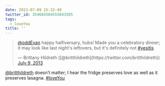 ```yaml
---
date: 2013-07-09 15:32:49
twitter_id: 354684584555843585
tags:
  - loveYou
title: ''
---
```


<blockquote class="twitter-tweet"><p lang="en" dir="ltr"><a href="https://twitter.com/oddEvan?ref_src=twsrc%5Etfw">@oddEvan</a> happy halfiversary, hubs! Made you a celebratory dinner; it may look like last night&#39;s leftovers, but it&#39;s definitely not <a href="https://twitter.com/hashtag/yesitis?src=hash&amp;ref_src=twsrc%5Etfw">#yesitis</a></p>&mdash; Brittany Hildreth ([@britthildreth](https://twitter.com/britthildreth)) <a href="https://twitter.com/britthildreth/status/354684225951252480?ref_src=twsrc%5Etfw">July 9, 2013</a></blockquote>
<script async src="https://platform.twitter.com/widgets.js" charset="utf-8"></script>

[@britthildreth](https://twitter.com/britthildreth) doesn’t matter; I hear the fridge preserves love as well as it preserves lasagna. [#loveYou](https://twitter.com/hashtag/loveYou)

